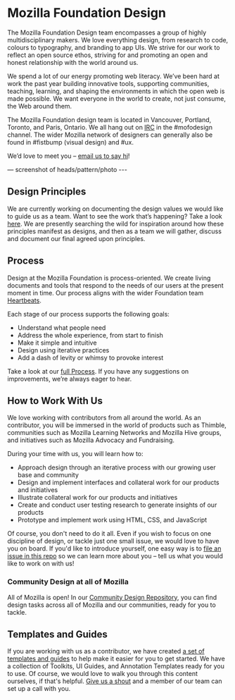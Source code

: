 # Mozilla Foundation Design

The Mozilla Foundation Design team encompasses a group of highly multidisciplinary makers. We love everything design, from research to code, colours to typography, and branding to app UIs. We strive for our work to reflect an open source ethos, striving for and promoting an open and honest relationship with the world around us.

We spend a lot of our energy promoting web literacy. We’ve been hard at work the past year building innovative tools, supporting communities, teaching, learning, and shaping the environments in which the open web is made possible. We want everyone in the world to create, not just consume, the Web around them.

The Mozilla Foundation design team is located in Vancouver, Portland, Toronto, and Paris, Ontario. We all hang out on [IRC](https://wiki.mozilla.org/IRC) in the #mofodesign channel. The wider Mozilla network of designers can generally also be found in #fistbump (visual design) and #ux. 

We’d love to meet you – [email us to say hi](open-design@mozillafoundation.org)!

— screenshot of heads/pattern/photo ---

## Design Principles

We are currently working on documenting the design values we would like to guide us as a team. Want to see the work that’s happening? Take a look [here](https://github.com/MozillaFoundation/Design/issues?utf8=%E2%9C%93&q=is%3Aopen+label%3AP1+moodboard). We are presently searching the wild for inspiration around how these principles manifest as designs, and then as a team we will gather, discuss and document our final agreed upon principles.

## Process

Design at the Mozilla Foundation is process-oriented. We create living documents and tools that respond to the needs of our users at the present moment in time. Our process aligns with the wider Foundation team [Heartbeats](http://book.webmaker.org/heartbeats.html).

Each stage of our process supports the following goals:

- Understand what people need
- Address the whole experience, from start to finish
- Make it simple and intuitive
- Design using iterative practices
- Add a dash of levity or whimsy to provoke interest

Take a look at our [full Process](https://github.com/MozillaFoundation/Design/wiki/Process). If you have any suggestions on improvements, we’re always eager to hear.

## How to Work With Us

We love working with contributors from all around the world. As an contributor, you will be immersed in the world of products such as Thimble, communities such as Mozilla Learning Networks and Mozilla Hive groups, and initiatives such as Mozilla Advocacy and Fundraising.

During your time with us, you will learn how to:

- Approach design through an iterative process with our growing user base and community
- Design and implement interfaces and collateral work for our products and initiatives
- Illustrate collateral work for our products and initiatives
- Create and conduct user testing research to generate insights of our products
- Prototype and implement work using HTML, CSS, and JavaScript

Of course, you don't need to do it all. Even if you wish to focus on one discipline of design, or tackle just one small issue, we would love to have you on board. If you'd like to introduce yourself, one easy way is to [file an issue in this repo](https://github.com/MozillaFoundation/Design/issues/new) so we can learn more about you – tell us what you would like to work on with us!

### Community Design at all of Mozilla

All of Mozilla is open! In our [Community Design Repository](https://github.com/mozilla/community-design), you can find design tasks across all of Mozilla and our communities, ready for you to tackle.

## Templates and Guides

If you are working with us as a contributor, we have created [a set of templates and guides](https://drive.google.com/folderview?id=0ByIoeeW0a3R_UjEzdDU4NlMzYXc&usp=drive_web) to help make it easier for you to get started. We have a collection of Toolkits, UI Guides, and Annotation Templates ready for you to use. Of course, we would love to walk you through this content ourselves, if that's helpful. [Give us a shout](mofo-design@mozillafoundation.org) and a member of our team can set up a call with you.
